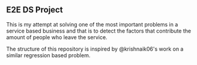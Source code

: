 ## E2E DS Project

This is my attempt at solving one of the most important problems in a service based business and that is to detect the factors that contribute the amount of people who leave the service. 

The structure of this repository is inspired by @krishnaik06's work on a similar regression based problem. 
